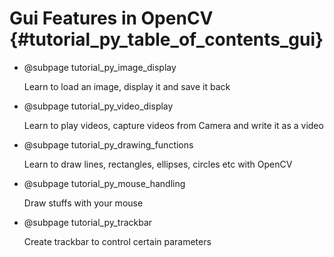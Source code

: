 Gui Features in OpenCV {#tutorial_py_table_of_contents_gui}
======================

-   @subpage tutorial_py_image_display

    Learn to load an image, display it and save it back

-   @subpage tutorial_py_video_display

    Learn to play videos,
    capture videos from Camera and write it as a video

-   @subpage tutorial_py_drawing_functions

    Learn to draw lines, rectangles, ellipses, circles etc with OpenCV

-   @subpage tutorial_py_mouse_handling

    Draw stuffs with your mouse

-   @subpage tutorial_py_trackbar

    Create trackbar to control certain parameters

